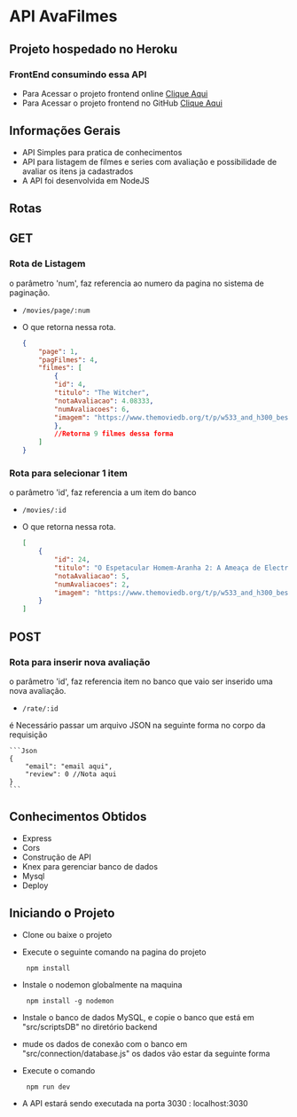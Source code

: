 # API AvaFilmes
## Projeto hospedado no Heroku
### FrontEnd consumindo essa API
* Para Acessar o projeto frontend online [Clique Aqui](https://silas-silva.herokuapp.com/avaMovies)
* Para Acessar o projeto frontend no GitHub [Clique Aqui](https://github.com/silas-silva/avaFilmes)
## Informações Gerais 
* API Simples para pratica de conhecimentos
* API para listagem de filmes e series com avaliação e possibilidade de avaliar os itens ja cadastrados
* A API foi desenvolvida em NodeJS 

## Rotas
## GET
### Rota de Listagem
o parâmetro 'num', faz referencia ao numero da pagina no sistema de paginação.
*     /movies/page/:num
* O que retorna nessa rota.

    ```json
    {
        "page": 1,
        "pagFilmes": 4,
        "filmes": [
            {
            "id": 4,
            "titulo": "The Witcher",
            "notaAvaliacao": 4.08333,
            "numAvaliacoes": 6,
            "imagem": "https://www.themoviedb.org/t/p/w533_and_h300_bestv2/jBJWaqoSCiARWtfV0GlqHrcdidd.jpg"
            },
            //Retorna 9 filmes dessa forma
        ]
    }
    ```
### Rota para selecionar 1 item
o parâmetro 'id', faz referencia a um item do banco
*     /movies/:id
* O que retorna nessa rota.    

    ```json
    [
        {
            "id": 24,
            "titulo": "O Espetacular Homem-Aranha 2: A Ameaça de Electro",
            "notaAvaliacao": 5,
            "numAvaliacoes": 2,
            "imagem": "https://www.themoviedb.org/t/p/w533_and_h300_bestv2/u7SeO6Y42P7VCTWLhpnL96cyOqd.jpg"
        }
    ]        
    ```
## POST
### Rota para inserir nova avaliação
o parâmetro 'id', faz referencia item no banco que vaio ser inserido uma nova avaliação.
*     /rate/:id
é Necessário passar um arquivo JSON na seguinte forma no corpo da requisição

    ```Json
    {
        "email": "email aqui",
        "review": 0 //Nota aqui
    }
    ```
## Conhecimentos Obtidos 
* Express
* Cors
* Construção de API
* Knex para gerenciar banco de dados
* Mysql
* Deploy

## Iniciando o Projeto
* Clone ou baixe o projeto
* Execute o seguinte comando na pagina do projeto
    ```npm
     npm install
    ```
* Instale o nodemon globalmente na maquina
    ```npm
     npm install -g nodemon
    ```
* Instale o banco de dados MySQL, e copie o banco que está em "src/scriptsDB" no diretório backend 

* mude os dados de conexão com o banco em "src/connection/database.js" os dados vão estar da seguinte forma
* Execute o comando
    ```npm
     npm run dev
    ```
* A API estará sendo executada na porta 3030 : localhost:3030